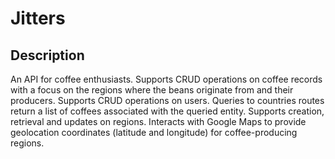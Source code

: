 # Jitters

## Description
An API for coffee enthusiasts. Supports CRUD operations on coffee records with a focus on the regions where the beans originate from and their producers. Supports CRUD operations on users. Queries to countries routes return a list of coffees associated with the queried entity. Supports creation, retrieval and updates on regions. Interacts with Google Maps to provide geolocation coordinates (latitude and longitude) for coffee-producing regions.
